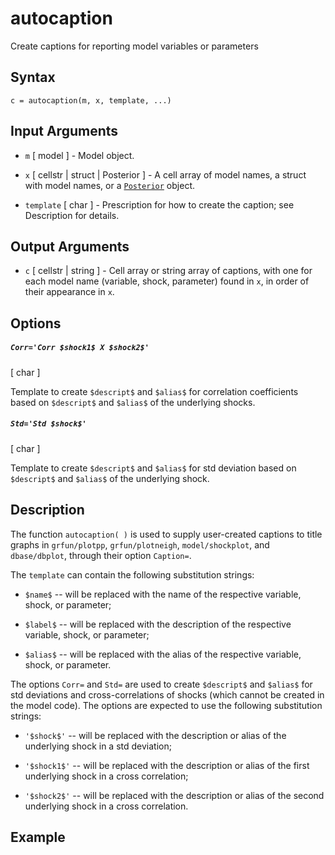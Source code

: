 # autocaption #
Create captions for reporting model variables or parameters
 
## Syntax ##
 
    c = autocaption(m, x, template, ...)
 
 
## Input Arguments ##
 
* `m` [ model ] - Model object.
 
* `x` [ cellstr | struct | Posterior ] - A cell array of model names, a
struct with model names, or a [`Posterior`](../posterior-objects/README.md)
object.
 
* `template` [ char ] - Prescription for how to create the caption; see
Description for details.
 
 
## Output Arguments ##
 
* `c` [ cellstr | string ] - Cell array or string array of captions, with
one for each model name (variable, shock, parameter) found in `x`, in
order of their appearance in `x`.
 
 
## Options ##
 
##### `Corr='Corr $shock1$ X $shock2$'`
 
[ char ] 
 
Template to create
`$descript$` and `$alias$` for correlation coefficients based on
`$descript$` and `$alias$` of the underlying shocks.
 
##### `Std='Std $shock$'`
 
[ char ] 
 
Template to create `$descript$` and
`$alias$` for std deviation based on `$descript$` and `$alias$` of the
underlying shock.
 
 
## Description ##
 
The function `autocaption( )` is used to supply user-created captions to
title graphs in `grfun/plotpp`, `grfun/plotneigh`, `model/shockplot`, 
and `dbase/dbplot`, through their option `Caption=`.
 
The `template` can contain the following substitution strings:
 
* `$name$` -- will be replaced with the name of the respective variable, 
shock, or parameter;
 
* `$label$` -- will be replaced with the description of the respective
variable, shock, or parameter;
 
* `$alias$` -- will be replaced with the alias of the respective
variable, shock, or parameter.
 
The options `Corr=` and `Std=` are used to create `$descript$`
and `$alias$` for std deviations and cross-correlations of shocks (which
cannot be created in the model code). The options are expected to use the
following substitution strings:
 
* `'$shock$'` -- will be replaced with the description or alias of the
underlying shock in a std deviation;
 
* `'$shock1$'` -- will be replaced with the description or alias of the
first underlying shock in a cross correlation;
 
* `'$shock2$'` -- will be replaced with the description or alias of the
second underlying shock in a cross correlation.
 
 
## Example ##

